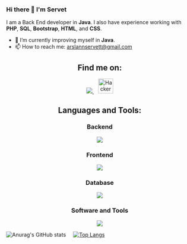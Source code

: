 ### Hi there 👋 I'm Servet

I am a Back End developer in **Java**. I also have experience working with **PHP**, **SQL**, **Bootstrap**, **HTML**, and **CSS**.

- 🌱 I’m currently improving myself in **Java**.
- 📫 How to reach me: arslannservett@gmail.com

<h2 align="center">Find me on:</h2>
<p align="center">
  <a href="https://www.linkedin.com/in/servet-arslan">
    <img src="https://skillicons.dev/icons?i=linkedin" />
  </a>
  &nbsp;&nbsp;
  <a href="https://www.hackerrank.com/arslannservett">
    <img alt="HackerRank" width="40px" src="https://cdn3.iconfinder.com/data/icons/logos-and-brands-adobe/512/160_Hackerrank-512.png"/>
  </a>
</p>

<h2 align="center">Languages and Tools:</h2>

<h3 align="center">Backend</h3>
<p align="center">
  <a href="#">
    <img src="https://skillicons.dev/icons?i=java,php" />
  </a>
</p>

<h3 align="center">Frontend</h3>
<p align="center">
  <a href="#">
    <img src="https://skillicons.dev/icons?i=bootstrap,html,css" />
  </a>
</p>

<h3 align="center">Database</h3>
<p align="center">
  <a href="#">
    <img src="https://skillicons.dev/icons?i=postgres,mysql" />
  </a>
</p>

<h3 align="center">Software and Tools</h3>
<p align="center">
  <a href="#">
    <img src="https://skillicons.dev/icons?i=idea,eclipse,discord,ps" />
  </a>
</p>

![Anurag's GitHub stats](https://github-readme-stats.vercel.app/api?username=serveta&theme=dark&show_icons=true) &nbsp;&nbsp;&nbsp;
[![Top Langs](https://github-readme-stats.vercel.app/api/top-langs/?username=serveta&layout=compact&theme=dark)](https://github.com/anuraghazra/github-readme-stats)   
